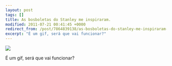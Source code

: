 ```yaml
---
layout: post
tags: []
title: As bosboletas do Stanley me inspiraram.
modified: 2011-07-21 00:41:45 +0000
redirect_from: /post/7864839138/as-bosboletas-do-stanley-me-inspiraram-é-um-gif/,/post/7864839138/
excerpt: "É um gif, será que vai funcionar?"
---
```


![](http://33.media.tumblr.com/tumblr_lonr9l8shj1qma17bo1_400.gif)

É um gif, será que vai funcionar?

